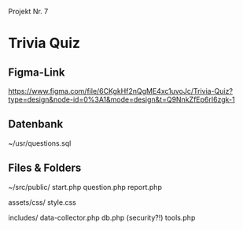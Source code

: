 Projekt Nr. 7
# Trivia Quiz

## Figma-Link
https://www.figma.com/file/6CKgkHf2nQgME4xc1uvoJc/Trivia-Quiz?type=design&node-id=0%3A1&mode=design&t=Q9NnkZfEp6rI6zgk-1

## Datenbank
~/usr/questions.sql

## Files & Folders
~/src/public/
  start.php
  question.php
  report.php

  assets/css/
    style.css

  includes/
    data-collector.php
    db.php (security?!)
    tools.php
